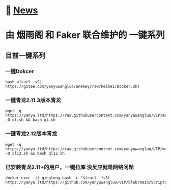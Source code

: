 # 📌 [News](./Log/News.md#news)


# 由 烟雨阁 和 Faker 联合维护的 一键系列
## 目前一键系列
### 一键Dokcer
```
bash <(curl -sSL https://gitee.com/yanyuwangluo/onekey/raw/heihei/Docker.sh)
```
### 一键青龙2.11.3版本青龙
```
wget -q https://yanyu.ltd/https://raw.githubusercontent.com/yanyuwangluo/VIP/main/Scripts/sh/ql.sh -O ql.sh && bash ql.sh

```
### 一键青龙2.12版本青龙
```
wget -q https://yanyu.ltd/https://raw.githubusercontent.com/yanyuwangluo/VIP/main/Scripts/sh/ql12.sh -O ql12.sh && bash ql12.sh
```
### 已安装青龙2.11+的用户，一键拉库 没反应就是网络问题
```
docker exec -it qinglong bash -c "$(curl -fsSL https://yanyu.ltd/https://github.com/yanyuwangluo/VIP/blob/main/Scripts/sh/1customCDN.sh)"
```

